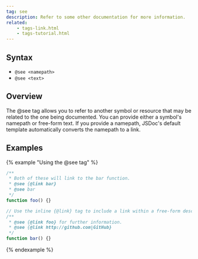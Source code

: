 ```yaml
---
tag: see
description: Refer to some other documentation for more information.
related:
    - tags-link.html
    - tags-tutorial.html
---
```


## Syntax

+ `@see <namepath>`
+ `@see <text>`


## Overview

The @see tag allows you to refer to another symbol or resource that may be related to the one being
documented. You can provide either a symbol's namepath or free-form text. If you provide a namepath,
JSDoc's default template automatically converts the namepath to a link.


## Examples

{% example "Using the @see tag" %}

```js
/**
 * Both of these will link to the bar function.
 * @see {@link bar}
 * @see bar
 */
function foo() {}

// Use the inline {@link} tag to include a link within a free-form description.
/**
 * @see {@link foo} for further information.
 * @see {@link http://github.com|GitHub}
 */
function bar() {}
```
{% endexample %}
